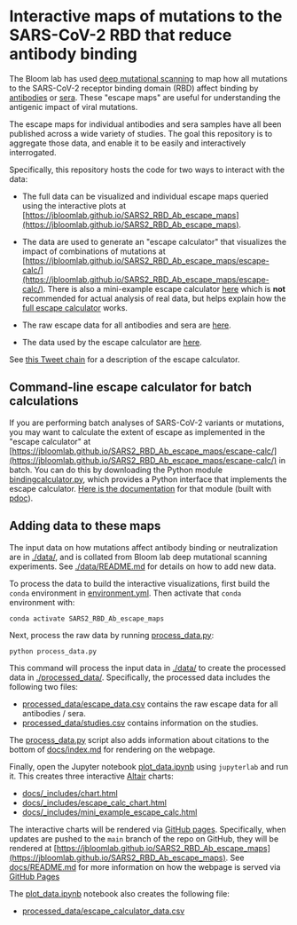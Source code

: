 # Interactive maps of mutations to the SARS-CoV-2 RBD that reduce antibody binding
The Bloom lab has used [deep mutational scanning](https://www.sciencedirect.com/science/article/pii/S1931312820306247) to map how all mutations to the SARS-CoV-2 receptor binding domain (RBD) affect binding by [antibodies](https://www.science.org/doi/10.1126/science.abf9302) or [sera](https://www.sciencedirect.com/science/article/pii/S1931312821000822).
These "escape maps" are useful for understanding the antigenic impact of viral mutations.

The escape maps for individual antibodies and sera samples have all been published across a wide variety of studies.
The goal this repository is to aggregate those data, and enable it to be easily and interactively interrogated.

Specifically, this repository hosts the code for two ways to interact with the data:

  - The full data can be visualized and individual escape maps queried using the interactive plots at [https://jbloomlab.github.io/SARS2_RBD_Ab_escape_maps](https://jbloomlab.github.io/SARS2_RBD_Ab_escape_maps).

  - The data are used to generate an "escape calculator" that visualizes the impact of combinations of mutations at [https://jbloomlab.github.io/SARS2_RBD_Ab_escape_maps/escape-calc/](https://jbloomlab.github.io/SARS2_RBD_Ab_escape_maps/escape-calc/). There is also a mini-example escape calculator [here](https://jbloomlab.github.io/SARS2_RBD_Ab_escape_maps/mini-example-escape-calc/) which is **not** recommended for actual analysis of real data, but helps explain how the [full escape calculator](https://jbloomlab.github.io/SARS2_RBD_Ab_escape_maps/escape-calc/) works.

  - The raw escape data for all antibodies and sera are [here](processed_data/escape_data.csv).

  - The data used by the escape calculator are [here](processed_data/escape_calculator_data.csv).

See [this Tweet chain](https://twitter.com/jbloom_lab/status/1468001874989121542) for a description of the escape calculator.

## Command-line escape calculator for batch calculations
If you are performing batch analyses of SARS-CoV-2 variants or mutations, you may want to calculate the extent of escape as implemented in the "escape calculator" at [https://jbloomlab.github.io/SARS2_RBD_Ab_escape_maps/escape-calc/](https://jbloomlab.github.io/SARS2_RBD_Ab_escape_maps/escape-calc/) in batch.
You can do this by downloading the Python module [bindingcalculator.py](bindingcalculator.py), which provides a Python interface that implements the escape calculator.
[Here is the documentation](https://jbloomlab.github.io/SARS2_RBD_Ab_escape_maps/bindingcalculator) for that module (built with [pdoc](https://pdoc.dev/docs/pdoc.html)).

## Adding data to these maps
The input data on how mutations affect antibody binding or neutralization are in [./data/](data), and is collated from Bloom lab deep mutational scanning experiments.
See [./data/README.md](data/README.md) for details on how to add new data.

To process the data to build the interactive visualizations, first build the `conda` environment in [environment.yml](environment.yml).
Then activate that `conda` environment with:

    conda activate SARS2_RBD_Ab_escape_maps

Next, process the raw data by running [process_data.py](process_data.py):

    python process_data.py

This command will process the input data in [./data/](data) to create the processed data in [./processed_data/](processed_data).
Specifically, the processed data includes the following two files:

 - [processed_data/escape_data.csv](processed_data/escape_data.csv) contains the raw escape data for all antibodies / sera.
 - [processed_data/studies.csv](processed_data/studies.csv) contains information on the studies.

The [process_data.py](process_data.py) script also adds information about citations to the bottom of [docs/index.md](docs/index.md) for rendering on the webpage.

Finally, open the Jupyter notebook [plot_data.ipynb](plot_data.ipynb) using `jupyterlab` and run it.
This creates three interactive [Altair](https://altair-viz.github.io/) charts:

  - [docs/_includes/chart.html](docs/_includes/chart.html)
  - [docs/_includes/escape_calc_chart.html](docs/_includes/escape_calc_chart.html)
  - [docs/_includes/mini_example_escape_calc.html](docs/_includes/mini_example_escape_calc_chart.html)

The interactive charts will be rendered via [GitHub pages](https://pages.github.com/).
Specifically, when updates are pushed to the `main` branch of the repo on GitHub, they will be rendered at [https://jbloomlab.github.io/SARS2_RBD_Ab_escape_maps](https://jbloomlab.github.io/SARS2_RBD_Ab_escape_maps).
See [docs/README.md](docs/README.md) for more information on how the webpage is served via [GitHub Pages](https://pages.github.com/)

The [plot_data.ipynb](plot_data.ipynb) notebook also creates the following file:

  - [processed_data/escape_calculator_data.csv](processed_data/escape_calculator_data.csv)
